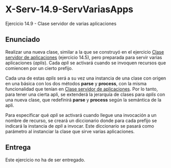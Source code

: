 # X-Serv-14.9-ServVariasApps
Ejercicio 14.9 - Clase servidor de varias aplicaciones

## Enunciado

Realizar una nueva clase, similar a la que se construyó en el ejercicio <a href="https://github.com/CursosWeb/X-Serv-14.5-ServAplicaciones">Clase servidor de aplicaciones</a> (ejercicio 14.5), pero preparada para servir varias aplicaciones (<i>aplis</i>). Cada <i>apli</i> se activará cuando se invoquen recursos que comiencen por un cierto prefijo.

Cada una de estas <i>aplis</i> será a su vez una instancia de una clase con origen en una básica con los dos métodos <b>parse</b> y <b>process</b>, con la misma funcionalidad que tenían en <a href="https://github.com/CursosWeb/X-Serv-14.5-ServAplicaciones">Clase servidor de aplicaciones</a>. Por lo tanto, para tener una cierta apli, se extenderá la jerarquía de clases para <i>aplis</i> con una nueva clase, que redefinirá <b>parse</b> y <b>process</b> según la semántica de la apli.

Para especificar qué <i>apli</i> se activará cuando llegue una invocación a un nombre de recurso, se creará un diccionario donde para cada prefijo se indicará la instancia de <i>apli</i> a invocar. Este diccionario se pasará como parámetro al instanciar la clase que sirve varias aplicaciones.

## Entrega

Este ejercicio no ha de ser entregado.
